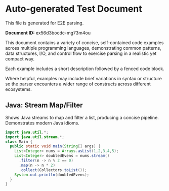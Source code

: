 # Auto-generated Test Document

This file is generated for E2E parsing.

**Document ID:** ex56d3bocdc-mg73m4ou

This document contains a variety of concise, self-contained code examples across multiple programming languages, demonstrating common patterns, data structures, I/O, and control flow to exercise parsing in a realistic yet compact way.

Each example includes a short description followed by a fenced code block.

Where helpful, examples may include brief variations in syntax or structure so the parser encounters a wider range of constructs across different ecosystems.

## Java: Stream Map/Filter

Shows Java streams to map and filter a list, producing a concise pipeline. Demonstrates modern Java idioms.

```java
import java.util.*;
import java.util.stream.*;
class Main {
  public static void main(String[] args) {
    List<Integer> nums = Arrays.asList(1,2,3,4,5);
    List<Integer> doubledEvens = nums.stream()
      .filter(n -> n % 2 == 0)
      .map(n -> n * 2)
      .collect(Collectors.toList());
    System.out.println(doubledEvens);
  }
}
```


